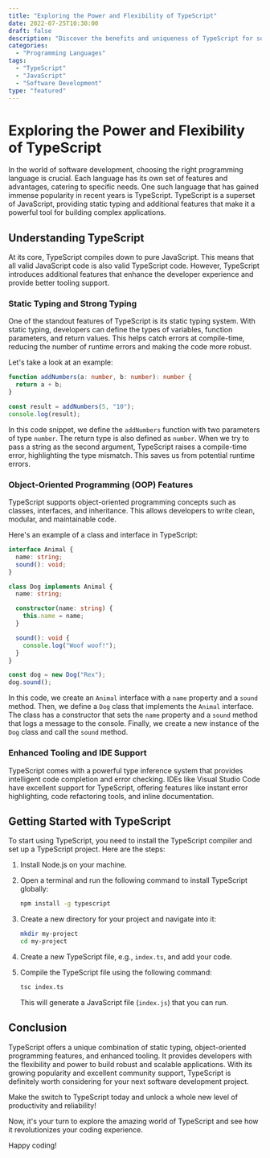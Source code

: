 ```yaml
--- 
title: "Exploring the Power and Flexibility of TypeScript"
date: 2022-07-25T10:30:00
draft: false
description: "Discover the benefits and uniqueness of TypeScript for software development and explore its features with code examples."
categories: 
  - "Programming Languages"
tags:
  - "TypeScript"
  - "JavaScript"
  - "Software Development"
type: "featured"
--- 
```


# Exploring the Power and Flexibility of TypeScript

In the world of software development, choosing the right programming language is crucial. Each language has its own set of features and advantages, catering to specific needs. One such language that has gained immense popularity in recent years is TypeScript. TypeScript is a superset of JavaScript, providing static typing and additional features that make it a powerful tool for building complex applications.

## Understanding TypeScript

At its core, TypeScript compiles down to pure JavaScript. This means that all valid JavaScript code is also valid TypeScript code. However, TypeScript introduces additional features that enhance the developer experience and provide better tooling support.

### Static Typing and Strong Typing

One of the standout features of TypeScript is its static typing system. With static typing, developers can define the types of variables, function parameters, and return values. This helps catch errors at compile-time, reducing the number of runtime errors and making the code more robust.

Let's take a look at an example:

```typescript
function addNumbers(a: number, b: number): number {
  return a + b;
}

const result = addNumbers(5, "10");
console.log(result); 
```

In this code snippet, we define the `addNumbers` function with two parameters of type `number`. The return type is also defined as `number`. When we try to pass a string as the second argument, TypeScript raises a compile-time error, highlighting the type mismatch. This saves us from potential runtime errors.

### Object-Oriented Programming (OOP) Features

TypeScript supports object-oriented programming concepts such as classes, interfaces, and inheritance. This allows developers to write clean, modular, and maintainable code.

Here's an example of a class and interface in TypeScript:

```typescript
interface Animal {
  name: string;
  sound(): void;
}

class Dog implements Animal {
  name: string;

  constructor(name: string) {
    this.name = name;
  }

  sound(): void {
    console.log("Woof woof!");
  }
}

const dog = new Dog("Rex");
dog.sound();
```

In this code, we create an `Animal` interface with a `name` property and a `sound` method. Then, we define a `Dog` class that implements the `Animal` interface. The class has a constructor that sets the `name` property and a `sound` method that logs a message to the console. Finally, we create a new instance of the `Dog` class and call the `sound` method.

### Enhanced Tooling and IDE Support

TypeScript comes with a powerful type inference system that provides intelligent code completion and error checking. IDEs like Visual Studio Code have excellent support for TypeScript, offering features like instant error highlighting, code refactoring tools, and inline documentation.

## Getting Started with TypeScript

To start using TypeScript, you need to install the TypeScript compiler and set up a TypeScript project. Here are the steps:

1. Install Node.js on your machine.
2. Open a terminal and run the following command to install TypeScript globally:

   ```bash
   npm install -g typescript
   ```

3. Create a new directory for your project and navigate into it:

   ```bash
   mkdir my-project
   cd my-project
   ```

4. Create a new TypeScript file, e.g., `index.ts`, and add your code.

5. Compile the TypeScript file using the following command:

   ```bash
   tsc index.ts
   ```

   This will generate a JavaScript file (`index.js`) that you can run.

## Conclusion

TypeScript offers a unique combination of static typing, object-oriented programming features, and enhanced tooling. It provides developers with the flexibility and power to build robust and scalable applications. With its growing popularity and excellent community support, TypeScript is definitely worth considering for your next software development project.

Make the switch to TypeScript today and unlock a whole new level of productivity and reliability!

Now, it's your turn to explore the amazing world of TypeScript and see how it revolutionizes your coding experience.

Happy coding!
